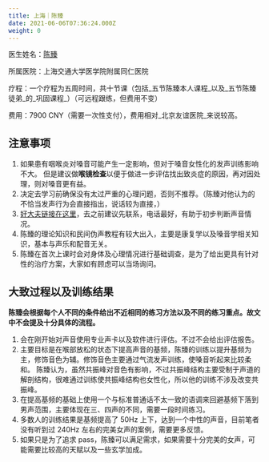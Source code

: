 ```yaml
---
title: 上海｜陈臻
date: 2021-06-06T07:36:24.000Z
weight: 0
---
```


医生姓名：[陈臻](https://www.haodf.com/doctor/6070455513.html)

所属医院：上海交通大学医学院附属同仁医院

疗程：一个疗程为五周时间，共十节课（包括_五节陈臻本人课程_以及_五节陈臻徒弟_的_巩固课程_）（可远程跟练，但费用不变）

费用：7900 CNY（需要一次性支付），费用相对_北京友谊医院_来说较高。

## 注意事项

1. 如果患有咽喉炎对嗓音可能产生一定影响，但对于嗓音女性化的发声训练影响不大。
   但是建议做**喉镜检查**以便于做进一步评估找出致炎症的原因，再对因处理，则对嗓音更有益。
1. 决定去学习前确保没有太过严重的心理问题，否则不推荐。（陈臻对他认为的不恰当发声行为会直接指出，说话较为直接，）
1. [好大夫链接在这里](https://www.haodf.com/doctor/6070455513.html)，去之前建议先联系，电话最好，有助于初步判断声音情况。
1. 陈臻的理论知识和民间伪声教程有较大出入，主要是康复学以及嗓音学相关知识，基本与声乐和配音无关。
1. 陈臻在首次上课时会对身体及心理情况进行基础调查，是为了给出更具有针对性的治疗方案，大家如有顾虑可以当场询问。

## 大致过程以及训练结果

**陈臻会根据每个人不同的条件给出不近相同的练习方法以及不同的练习重点。故文中不会提及十分具体的流程。**

1. 会在刚开始对声音使用专业声卡以及软件进行评估。不过不会给出评估报告。
1. 主要目标是在喉部放松的状态下提高声音的基频，陈臻的训练以提升基频为主，修饰音色为辅。修饰音色主要通过气流发声训练，使嗓音听起来比较柔和。
   陈臻认为，虽然共振峰对音色有影响，不过共振峰结构主要受制于声道的解剖结构，很难通过训练使共振峰结构也女性化，所以他的训练不涉及改变共振峰。
1. 在提高基频的基础上使用一个与标准普通话不太一致的语调来回避基频下落到男声范围，主要体现在三、四声的不同，需要一段时间练习。
1. 多数人的训练结果是基频提高了 50Hz 上下，达到一个中性的声音，目前笔者没有听到过 240Hz 左右的完美女声的案例，需要更多反馈。
1. 如果只是为了追求 pass，陈臻可以满足需求，如果需要十分完美的女声，可能需要比较高的天赋以及一些玄学加成。

